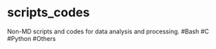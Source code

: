 # scripts_codes
Non-MD scripts and codes for data analysis and processing.
#Bash
#C
#Python
#Others
